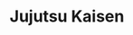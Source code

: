 ---
layout: lecteur.njk
tags : jjk

title : Jujutsu Kaisen
episode : 22
saison : 1
iframe : https://streamtape.com/e/3WrG8WVv3QHl2g/Jujutsu_Kaisen_-_22_Vostfr_[720P]-1.m4v.mp4

cc :  VostFr
---